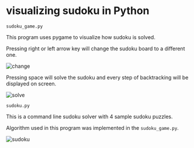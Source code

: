 # visualizing sudoku in Python

`sudoku_game.py`

This program uses pygame to visualize how sudoku is solved.

Pressing right or left arrow key will change the sudoku board to a different one.

![change](https://user-images.githubusercontent.com/25142690/119936136-a0aaad00-bfc3-11eb-9f46-63a2e5309783.gif)

Pressing space will solve the sudoku and every step of backtracking will be displayed on screen.

![solve](https://user-images.githubusercontent.com/25142690/119936318-eff0dd80-bfc3-11eb-9929-655a1ee62ecc.gif)




`sudoku.py`

This is a command line sudoku solver with 4 sample sudoku puzzles.

Algorithm used in this program was implemented in the `sudoku_game.py`.

![sudoku](https://user-images.githubusercontent.com/25142690/119789970-7cd95f80-bf0e-11eb-9915-9e3b4dbc77b2.jpg)
